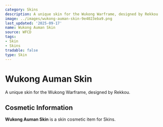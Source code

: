 ```yaml
---
category: Skins
description: A unique skin for the Wukong Warframe, designed by Rekkou.
image: ../images/wukong-auman-skin-9e4023eba9.png
last_updated: '2025-09-17'
name: Wukong Auman Skin
source: WFCD
tags:
- Skin
- Skins
tradable: false
type: Skin
---
```


# Wukong Auman Skin

A unique skin for the Wukong Warframe, designed by Rekkou.

## Cosmetic Information

**Wukong Auman Skin** is a skin cosmetic item for Skins.

